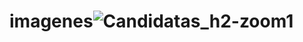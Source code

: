 # imagenes![Candidatas_h2-zoom1](https://user-images.githubusercontent.com/105822493/169167562-7b60de4d-fb97-4272-a5df-5339e0515665.png)
